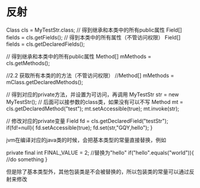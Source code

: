 # 反射
Class cls = MyTestStr.class;
// 得到继承和本类中的所有public属性
Field[] fields = cls.getFields();
// 得到本类中的所有属性（不管访问权限）
Field[] fields = cls.getDeclaredFields();


// 得到继承和本类中的所有public属性
Method[] mMethods = cls.getMethods();

//2.2 获取所有本类的的方法（不管访问权限）
//Method[] mMethods = mClass.getDeclaredMethods();


// 得到对应的private方法，并设置为可访问，再调用
MyTestStr str = new MyTestStr();
// 后面可以接参数的class类，如果没有可以不写
Method mt = cls.getDeclaredMethod("test");
mt.setAccessible(true);
mt.invoke(str);


// 修改对应的private变量
Field fd = cls.getDeclaredField("testStr");
if(fd!=null){
    fd.setAccessible(true);
    fd.set(str,"GQY,hello");
}


jvm在编译对应的java类的时候，会把基本类型的常量直接替换，例如


private final int FINAL_VALUE = 2;
//替换为"hello"
if("hello".equals("world")){
    //do something
}

但是除了基本类型外，其他包装类是不会被替换的，所以包装类的常量可以通过反射来修改